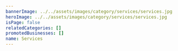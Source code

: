 ```yaml
---
bannerImage: ../../assets/images/category/services/services.jpg
heroImage: ../../assets/images/category/services/services.jpg
isPage: false
relatedCategories: []
promotedBusinesses: []
name: Services
---
```

